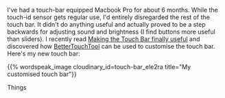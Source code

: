 <!--
.. title: Making the touch bar useful
.. slug: making-the-touch-bar-useful
.. date: 2018-05-12 06:58:50 UTC+10:00
.. tags: 
.. category: 
.. link: 
.. description: 
.. type: text
-->

I've had a touch-bar equipped Macbook Pro for about 6 months. While the touch-id sensor gets regular use, I'd entirely disregarded the rest of the touch bar. It didn't do anything useful and actually proved to be a step backwards for adjusting sound and brightness (I find buttons more useful than sliders). I recently read [Making the Touch Bar finally useful](http://vas3k.com/blog/touchbar/) and discovered how [BetterTouchTool](https://folivora.ai/) can be used to customise the touch bar. Here's my new touch bar:

{{% wordspeak_image cloudinary_id=touch-bar_ele2ra title="My customised touch bar"}}

Things
